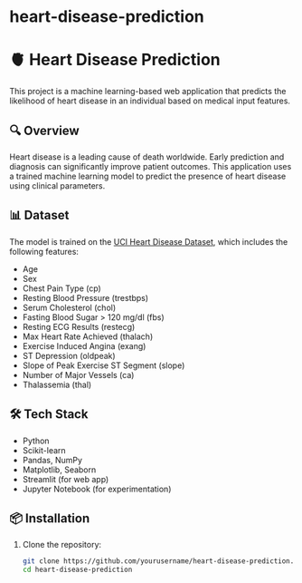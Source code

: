 # heart-disease-prediction
# 🫀 Heart Disease Prediction

This project is a machine learning-based web application that predicts the likelihood of heart disease in an individual based on medical input features.

## 🔍 Overview

Heart disease is a leading cause of death worldwide. Early prediction and diagnosis can significantly improve patient outcomes. This application uses a trained machine learning model to predict the presence of heart disease using clinical parameters.

## 📊 Dataset

The model is trained on the [UCI Heart Disease Dataset](https://archive.ics.uci.edu/ml/datasets/Heart+Disease), which includes the following features:

- Age
- Sex
- Chest Pain Type (cp)
- Resting Blood Pressure (trestbps)
- Serum Cholesterol (chol)
- Fasting Blood Sugar > 120 mg/dl (fbs)
- Resting ECG Results (restecg)
- Max Heart Rate Achieved (thalach)
- Exercise Induced Angina (exang)
- ST Depression (oldpeak)
- Slope of Peak Exercise ST Segment (slope)
- Number of Major Vessels (ca)
- Thalassemia (thal)

## 🛠️ Tech Stack

- Python
- Scikit-learn
- Pandas, NumPy
- Matplotlib, Seaborn
- Streamlit  (for web app)
- Jupyter Notebook (for experimentation)

## 📦 Installation

1. Clone the repository:
   ```bash
   git clone https://github.com/yourusername/heart-disease-prediction.git
   cd heart-disease-prediction
